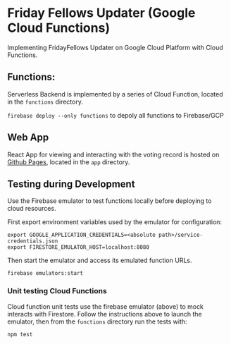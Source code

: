 # Friday Fellows Updater (Google Cloud Functions)

Implementing FridayFellows Updater on Google Cloud Platform with Cloud Functions.

## Functions:

Serverless Backend is implemented by a series of Cloud Function, located in the `functions` directory.

`firebase deploy --only functions` to depoly all functions to Firebase/GCP

## Web App

React App for viewing and interacting with the voting record is hosted on [Github Pages](http://brisberg.github.io/friday-fellows-gcf), located in the `app` directory.


## Testing during Development

Use the Firebase emulator to test functions locally before deploying to cloud resources.

First export environment variables used by the emulator for configuration:

```
export GOOGLE_APPLICATION_CREDENTIALS=<absolute path>/service-credentials.json
export FIRESTORE_EMULATOR_HOST=localhost:8080
```

Then start the emulator and access its emulated function URLs.

`firebase emulators:start`

### Unit testing Cloud Functions

Cloud function unit tests use the firebase emulator (above) to mock interacts with Firestore. Follow the instructions above to launch the emulator, then from the `functions` directory run the tests with:

`npm test`
